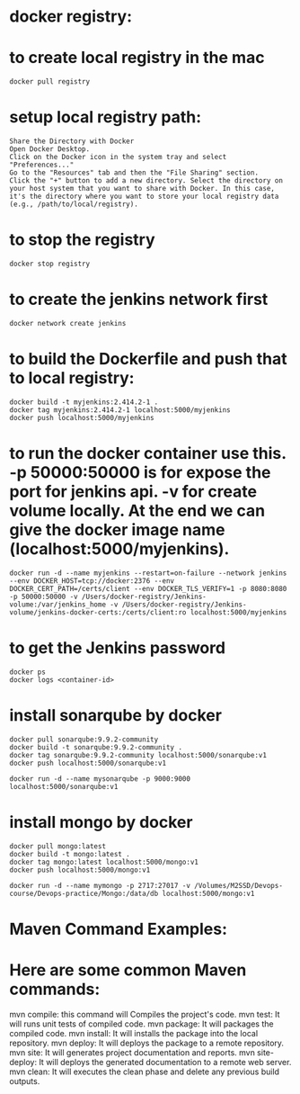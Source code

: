 
# docker registry:
# to create local registry in the mac
    docker pull registry

# setup local registry path:
    Share the Directory with Docker
    Open Docker Desktop.
    Click on the Docker icon in the system tray and select "Preferences..."
    Go to the "Resources" tab and then the "File Sharing" section.
    Click the "+" button to add a new directory. Select the directory on your host system that you want to share with Docker. In this case, it's the directory where you want to store your local registry data (e.g., /path/to/local/registry).

# to stop the registry
    docker stop registry

# to create the jenkins network first
    docker network create jenkins  

# to build the Dockerfile and push that to local registry:
    docker build -t myjenkins:2.414.2-1 .
    docker tag myjenkins:2.414.2-1 localhost:5000/myjenkins
    docker push localhost:5000/myjenkins

# to run the docker container use this. -p 50000:50000 is for expose the port for jenkins api. -v for create volume locally. At the end we can give the docker image name (localhost:5000/myjenkins).

    docker run -d --name myjenkins --restart=on-failure --network jenkins  --env DOCKER_HOST=tcp://docker:2376 --env DOCKER_CERT_PATH=/certs/client --env DOCKER_TLS_VERIFY=1 -p 8080:8080 -p 50000:50000 -v /Users/docker-registry/Jenkins-volume:/var/jenkins_home -v /Users/docker-registry/Jenkins-volume/jenkins-docker-certs:/certs/client:ro localhost:5000/myjenkins                                                                    
    
    


# to get the Jenkins password
    docker ps
    docker logs <container-id>


# install sonarqube by docker 
    docker pull sonarqube:9.9.2-community
    docker build -t sonarqube:9.9.2-community .
    docker tag sonarqube:9.9.2-community localhost:5000/sonarqube:v1
    docker push localhost:5000/sonarqube:v1

    docker run -d --name mysonarqube -p 9000:9000 localhost:5000/sonarqube:v1 

# install mongo by docker
    docker pull mongo:latest
    docker build -t mongo:latest .
    docker tag mongo:latest localhost:5000/mongo:v1
    docker push localhost:5000/mongo:v1

    docker run -d --name mymongo -p 2717:27017 -v /Volumes/M2SSD/Devops-course/Devops-practice/Mongo:/data/db localhost:5000/mongo:v1


# Maven Command Examples:
# Here are some common Maven commands:

mvn compile: this command will Compiles the project's code.
mvn test: It will runs unit tests of compiled code.
mvn package: It will packages the compiled code.
mvn install: It will installs the package into the local repository.
mvn deploy: It will deploys the package to a remote repository.
mvn site: It will generates project documentation and reports.
mvn site-deploy: It will deploys the generated documentation to a remote web server.
mvn clean: It will executes the clean phase and delete any previous build outputs.